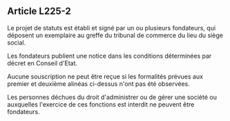 Article L225-2
----
Le projet de statuts est établi et signé par un ou plusieurs fondateurs, qui
déposent un exemplaire au greffe du tribunal de commerce du lieu du siège
social.

Les fondateurs publient une notice dans les conditions déterminées par décret en
Conseil d'Etat.

Aucune souscription ne peut être reçue si les formalités prévues aux premier et
deuxième alinéas ci-dessus n'ont pas été observées.

Les personnes déchues du droit d'administrer ou de gérer une société ou
auxquelles l'exercice de ces fonctions est interdit ne peuvent être fondateurs.
